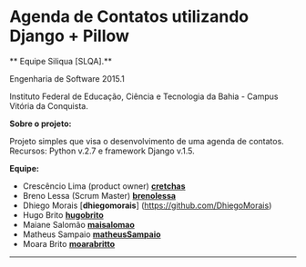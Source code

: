 # Agenda de Contatos utilizando Django + Pillow 
** Equipe Siliqua [SLQA].**

Engenharia de Software 2015.1

Instituto Federal de Educação, Ciência e Tecnologia da Bahia - Campus Vitória da Conquista.

**Sobre o projeto:**

Projeto simples que visa o desenvolvimento de uma agenda de contatos. 
Recursos: Python v.2.7 e framework Django v.1.5.

**Equipe:**
- Crescêncio Lima (product owner) [**cretchas**](https://github.com/cretchas)
- Breno Lessa (Scrum Master) [**brenolessa**](https://github.com/brenolessa)
- Dhiego Morais [**dhiegomorais**] (https://github.com/DhiegoMorais)
- Hugo Brito [**hugobrito**](https://github.com/huggobrito)
- Maiane Salomão [**maisalomao**](https://github.com/Maiane)
- Matheus Sampaio [**matheusSampaio**](https://github.com/igoromero)
- Moara Brito [**moarabritto**](https://github.com/moarabrito)

---------------------------------------------------------------------------------------------------

